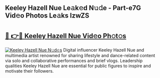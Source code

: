 ## Keeley Hazell Nue Le𝚊k𝚎d N𝚞𝚍e - Part-e7G Vid𝚎o Photos Le𝚊ks IzwZS

# <h2><a href="http://fb0ig5.evod.top/?m=Keeley+Hazell+Nue">🔗 👉🔴 Keeley Hazell Nue Vid𝚎o Ph𝚘t𝚘s</a></h2>

[![Keeley Hazell Nue N𝚞d𝚎s](https://i.imgur.com/8V9OHl7.gif)](http://fb0ig5.evod.top/?m=Keeley+Hazell+Nue)
Digital influencer Keeley Hazell Nue and multimedia artist renowned for sharing lifestyle and dance-related content via solo and collaborative performances and brief vlogs. Leadership qualities Keeley Hazell Nue are essential for public figures to inspire and motivate their followers. 
